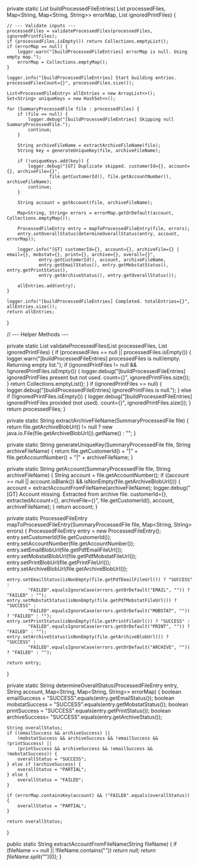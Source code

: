 private static List<ProcessedFileEntry> buildProcessedFileEntries(
        List<SummaryProcessedFile> processedFiles,
        Map<String, Map<String, String>> errorMap,
        List<PrintFile> ignoredPrintFiles) {

    // --- Validate inputs ---
    processedFiles = validateProcessedFiles(processedFiles, ignoredPrintFiles);
    if (processedFiles.isEmpty()) return Collections.emptyList();
    if (errorMap == null) {
        logger.warn("[buildProcessedFileEntries] errorMap is null. Using empty map.");
        errorMap = Collections.emptyMap();
    }

    logger.info("[buildProcessedFileEntries] Start building entries. processedFilesCount={}", processedFiles.size());

    List<ProcessedFileEntry> allEntries = new ArrayList<>();
    Set<String> uniqueKeys = new HashSet<>();

    for (SummaryProcessedFile file : processedFiles) {
        if (file == null) {
            logger.debug("[buildProcessedFileEntries] Skipping null SummaryProcessedFile.");
            continue;
        }

        String archiveFileName = extractArchiveFileName(file);
        String key = generateUniqueKey(file, archiveFileName);

        if (!uniqueKeys.add(key)) {
            logger.debug("[GT] Duplicate skipped. customerId={}, account={}, archiveFile={}",
                    file.getCustomerId(), file.getAccountNumber(), archiveFileName);
            continue;
        }

        String account = getAccount(file, archiveFileName);

        Map<String, String> errors = errorMap.getOrDefault(account, Collections.emptyMap());

        ProcessedFileEntry entry = mapToProcessedFileEntry(file, errors);
        entry.setOverallStatus(determineOverallStatus(entry, account, errorMap));

        logger.info("[GT] customerId={}, account={}, archiveFile={} | email={}, mobstat={}, print={}, archive={}, overall={}",
                entry.getCustomerId(), account, archiveFileName,
                entry.getEmailStatus(), entry.getMobstatStatus(), entry.getPrintStatus(),
                entry.getArchiveStatus(), entry.getOverallStatus());

        allEntries.add(entry);
    }

    logger.info("[buildProcessedFileEntries] Completed. totalEntries={}", allEntries.size());
    return allEntries;
}

// --- Helper Methods ---

private static List<SummaryProcessedFile> validateProcessedFiles(List<SummaryProcessedFile> processedFiles, List<PrintFile> ignoredPrintFiles) {
    if (processedFiles == null || processedFiles.isEmpty()) {
        logger.warn("[buildProcessedFileEntries] processedFiles is null/empty. Returning empty list.");
        if (ignoredPrintFiles != null && !ignoredPrintFiles.isEmpty()) {
            logger.debug("[buildProcessedFileEntries] ignoredPrintFiles present but not used. count={}", ignoredPrintFiles.size());
        }
        return Collections.emptyList();
    }
    if (ignoredPrintFiles == null) {
        logger.debug("[buildProcessedFileEntries] ignoredPrintFiles is null.");
    } else if (!ignoredPrintFiles.isEmpty()) {
        logger.debug("[buildProcessedFileEntries] ignoredPrintFiles provided (not used). count={}", ignoredPrintFiles.size());
    }
    return processedFiles;
}

private static String extractArchiveFileName(SummaryProcessedFile file) {
    return file.getArchiveBlobUrl() != null ? new java.io.File(file.getArchiveBlobUrl()).getName() : "";
}

private static String generateUniqueKey(SummaryProcessedFile file, String archiveFileName) {
    return file.getCustomerId() + "|" + file.getAccountNumber() + "|" + archiveFileName;
}

private static String getAccount(SummaryProcessedFile file, String archiveFileName) {
    String account = file.getAccountNumber();
    if ((account == null || account.isBlank()) && isNonEmpty(file.getArchiveBlobUrl())) {
        account = extractAccountFromFileName(archiveFileName);
        logger.debug("[GT] Account missing. Extracted from archive file. customerId={}, extractedAccount={}, archiveFile={}",
                file.getCustomerId(), account, archiveFileName);
    }
    return account;
}

private static ProcessedFileEntry mapToProcessedFileEntry(SummaryProcessedFile file, Map<String, String> errors) {
    ProcessedFileEntry entry = new ProcessedFileEntry();
    entry.setCustomerId(file.getCustomerId());
    entry.setAccountNumber(file.getAccountNumber());
    entry.setEmailBlobUrl(file.getPdfEmailFileUrl());
    entry.setMobstatBlobUrl(file.getPdfMobstatFileUrl());
    entry.setPrintBlobUrl(file.getPrintFileUrl());
    entry.setArchiveBlobUrl(file.getArchiveBlobUrl());

    entry.setEmailStatus(isNonEmpty(file.getPdfEmailFileUrl()) ? "SUCCESS" :
            "FAILED".equalsIgnoreCase(errors.getOrDefault("EMAIL", "")) ? "FAILED" : "");
    entry.setMobstatStatus(isNonEmpty(file.getPdfMobstatFileUrl()) ? "SUCCESS" :
            "FAILED".equalsIgnoreCase(errors.getOrDefault("MOBSTAT", "")) ? "FAILED" : "");
    entry.setPrintStatus(isNonEmpty(file.getPrintFileUrl()) ? "SUCCESS" :
            "FAILED".equalsIgnoreCase(errors.getOrDefault("PRINT", "")) ? "FAILED" : "");
    entry.setArchiveStatus(isNonEmpty(file.getArchiveBlobUrl()) ? "SUCCESS" :
            "FAILED".equalsIgnoreCase(errors.getOrDefault("ARCHIVE", "")) ? "FAILED" : "");

    return entry;
}

private static String determineOverallStatus(ProcessedFileEntry entry, String account, Map<String, Map<String, String>> errorMap) {
    boolean emailSuccess = "SUCCESS".equals(entry.getEmailStatus());
    boolean mobstatSuccess = "SUCCESS".equals(entry.getMobstatStatus());
    boolean printSuccess  = "SUCCESS".equals(entry.getPrintStatus());
    boolean archiveSuccess= "SUCCESS".equals(entry.getArchiveStatus());

    String overallStatus;
    if ((emailSuccess && archiveSuccess) ||
        (mobstatSuccess && archiveSuccess && !emailSuccess && !printSuccess) ||
        (printSuccess && archiveSuccess && !emailSuccess && !mobstatSuccess)) {
        overallStatus = "SUCCESS";
    } else if (archiveSuccess) {
        overallStatus = "PARTIAL";
    } else {
        overallStatus = "FAILED";
    }

    if (errorMap.containsKey(account) && !"FAILED".equals(overallStatus)) {
        overallStatus = "PARTIAL";
    }

    return overallStatus;
}

public static String extractAccountFromFileName(String fileName) {
    if (fileName == null || !fileName.contains("_")) return null;
    return fileName.split("_")[0];
}
